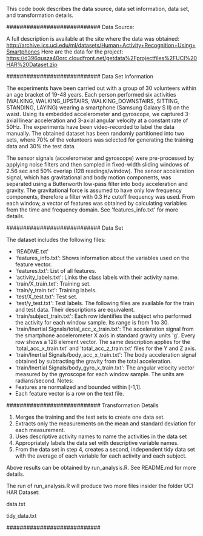 This code book describes the data source, data set information, data set, and transformation details.

############################
Data Source:

A full description is available at the site where the data was obtained:
http://archive.ics.uci.edu/ml/datasets/Human+Activity+Recognition+Using+Smartphones
Here are the data for the project:
https://d396qusza40orc.cloudfront.net/getdata%2Fprojectfiles%2FUCI%20HAR%20Dataset.zip

############################
Data Set Information

The experiments have been carried out with a group of 30 volunteers within an age bracket of 19-48 years. 
Each person performed six activities (WALKING, WALKING_UPSTAIRS, WALKING_DOWNSTAIRS, SITTING, STANDING, 
LAYING) wearing a smartphone (Samsung Galaxy S II) on the waist. Using its embedded accelerometer and 
gyroscope, we captured 3-axial linear acceleration and 3-axial angular velocity at a constant rate of 
50Hz. The experiments have been video-recorded to label the data manually. The obtained dataset has been
randomly partitioned into two sets, where 70% of the volunteers was selected for generating the training 
data and 30% the test data. 

The sensor signals (accelerometer and gyroscope) were pre-processed by applying noise filters and then
sampled in fixed-width sliding windows of 2.56 sec and 50% overlap (128 readings/window). The sensor 
acceleration signal, which has gravitational and body motion components, was separated using a Butterworth
low-pass filter into body acceleration and gravity. The gravitational force is assumed to have only low
frequency components, therefore a filter with 0.3 Hz cutoff frequency was used. From each window, a vector
of features was obtained by calculating variables from the time and frequency domain. See 'features_info.txt'
for more details. 

############################
Data Set

The dataset includes the following files:
- 'README.txt'
- 'features_info.txt': Shows information about the variables used on the feature vector.
- 'features.txt': List of all features.
- 'activity_labels.txt': Links the class labels with their activity name.
- 'train/X_train.txt': Training set.
- 'train/y_train.txt': Training labels.
- 'test/X_test.txt': Test set.
- 'test/y_test.txt': Test labels.
The following files are available for the train and test data. Their descriptions are equivalent. 
- 'train/subject_train.txt': Each row identifies the subject who performed the activity for each window sample.
Its range is from 1 to 30. 
- 'train/Inertial Signals/total_acc_x_train.txt': The acceleration signal from the smartphone accelerometer X 
axis in standard gravity units 'g'. Every row shows a 128 element vector. The same description applies for the
'total_acc_x_train.txt' and 'total_acc_z_train.txt' files for the Y and Z axis. 
- 'train/Inertial Signals/body_acc_x_train.txt': The body acceleration signal obtained by subtracting the gravity
from the total acceleration. 
- 'train/Inertial Signals/body_gyro_x_train.txt': The angular velocity vector measured by the gyroscope for each
window sample. The units are radians/second. 
Notes: 
- Features are normalized and bounded within [-1,1].
- Each feature vector is a row on the text file.

############################
Transformation Details

1. Merges the training and the test sets to create one data set.
2. Extracts only the measurements on the mean and standard deviation for each measurement.
3. Uses descriptive activity names to name the activities in the data set
4. Appropriately labels the data set with descriptive variable names.
5. From the data set in step 4, creates a second, independent tidy data set with the average of each variable 
for each activity and each subject.

Above results can be obtained by run_analysis.R. See README.md for more details. 

The run of run_analysis.R will produce two more files insider the folder UCI HAR Dataset:

data.txt

tidy_data.txt

############################

